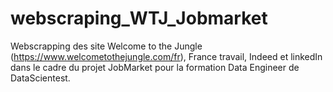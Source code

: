 # webscraping_WTJ_Jobmarket
Webscrapping des site Welcome to the Jungle (https://www.welcometothejungle.com/fr), France travail, Indeed et linkedIn dans le cadre du projet JobMarket pour la formation Data Engineer de DataScientest.

